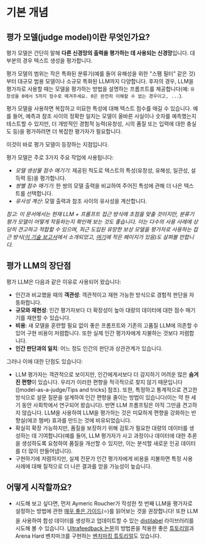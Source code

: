 # 기본 개념

## 평가 모델(judge model)이란 무엇인가요?
평가 모델은 간단히 말해 **다른 신경망의 출력을 평가하는 데 사용되는 신경망**입니다. 대부분의 경우 텍스트 생성을 평가합니다.

평가 모델의 범위는 작은 특화된 분류기(예를 들어 유해성을 위한 "스팸 필터" 같은 것)부터 대규모 범용 모델이나 소규모 특화된 LLM까지 다양합니다. 후자의 경우, LLM을 평가자로 사용할 때는 모델을 평가하는 방법을 설명하는 프롬프트를 제공합니다(예: `유창성을 0에서 5까지 점수로 매겨주세요. 0은 완전히 이해할 수 없는 경우이고, ...`).

평가 모델을 사용하면 복잡하고 미묘한 특성에 대해 텍스트 점수를 매길 수 있습니다.
예를 들어, 예측과 참조 사이의 정확한 일치는 모델이 올바른 사실이나 숫자를 예측했는지 테스트할 수 있지만, 더 개방적인 경험적 능력(유창성, 시의 품질 또는 입력에 대한 충실도 등)을 평가하려면 더 복잡한 평가자가 필요합니다.

이것이 바로 평가 모델이 등장하는 지점입니다.

평가 모델은 주로 3가지 주요 작업에 사용됩니다:
- *모델 생성물 점수 매기기*: 제공된 척도로 텍스트의 특성(유창성, 유해성, 일관성, 설득력 등)을 평가합니다.
- *쌍별 점수 매기기*: 한 쌍의 모델 출력을 비교하여 주어진 특성에 관해 더 나은 텍스트를 선택합니다.
- *유사성 계산*: 모델 출력과 참조 사이의 유사성을 계산합니다.

*참고: 이 문서에서는 현재 LLM + 프롬프트 접근 방식에 초점을 맞출 것이지만, 분류기 평가 모델이 어떻게 작동하는지 확인해 보는 것도 좋습니다. 이는 다수의 사용 사례에 상당히 견고하고 적합할 수 있으며, 최근 도입된 유망한 보상 모델을 평가자로 사용하는 접근 방식([이 기술 보고서](https://research.nvidia.com/publication/2024-06_nemotron-4-340b)에서 소개되었고, [여기](https://github.com/huggingface/evaluation-guidebook/blob/main/contents/model-as-a-judge/what-about-reward-models.md)에 작은 페이지가 있음)도 살펴볼 만합니다.*

## 평가 LLM의 장단점
평가 LLM은 다음과 같은 이유로 사용되어 왔습니다:
- 인간과 비교했을 때의 **객관성**: 객관적이고 재현 가능한 방식으로 경험적 판단을 자동화합니다.
- **규모와 재현성**: 인간 평가자보다 더 확장성이 높아 대량의 데이터에 대한 점수 매기기를 재현할 수 있습니다.
- **비용**: 새 모델을 훈련할 필요 없이 좋은 프롬프트와 기존의 고품질 LLM에 의존할 수 있어 구현 비용이 저렴합니다. 또한 실제 인간 평가자에게 지불하는 것보다 저렴합니다.
- **인간 판단과의 일치**: 어느 정도 인간의 판단과 상관관계가 있습니다.

그러나 이에 대한 단점도 있습니다:
- LLM 평가자는 객관적으로 보이지만, 인간에게서보다 더 감지하기 어려운 많은 **숨겨진 편향**이 있습니다. 우리가 이러한 편향을 적극적으로 찾지 않기 때문입니다([model-as-a-judge/Tips and tricks] 참조). 또한, 특정하고 통계적으로 견고한 방식으로 설문 질문을 설계하여 인간 편향을 줄이는 방법이 있습니다(이는 약 한 세기 동안 사회학에서 연구되어 왔습니다). 반면 LLM 프롬프팅은 아직 그만큼 견고하지 않습니다. LLM을 사용하여 LLM을 평가하는 것은 미묘하게 편향을 강화하는 반향실(에코 챔버) 효과를 만드는 것에 비유되었습니다.
- 확실히 확장 가능하지만, 품질을 보장하기 위해 검토가 필요한 대량의 데이터를 생성하는 데 기여합니다(예를 들어, LLM 평가자가 사고 과정이나 데이터에 대한 추론을 생성하도록 요청하여 품질을 개선할 수 있지만, 이는 분석할 새로운 인공 데이터를 더 많이 만들어냅니다).
- 구현하기에 저렴하지만, 실제 전문가 인간 평가자에게 비용을 지불하면 특정 사용 사례에 대해 질적으로 더 나은 결과를 얻을 가능성이 높습니다.

## 어떻게 시작할까요?
- 시도해 보고 싶다면, 먼저 Aymeric Roucher가 작성한 첫 번째 LLM을 평가자로 설정하는 방법에 관한 [매우 좋은 가이드](https://huggingface.co/learn/cookbook/en/llm_judge)(⭐)를 읽어보는 것을 권장합니다!
또한 LLM을 사용하여 합성 데이터를 생성하고 업데이트할 수 있는 [distilabel](https://distilabel.argilla.io/latest/) 라이브러리를 시도해 볼 수 있습니다. [Ultrafeedback 논문](https://arxiv.org/abs/2310.01377)의 방법론을 적용한 좋은 [튜토리얼](https://distilabel.argilla.io/latest/sections/pipeline_samples/papers/ultrafeedback/)과 Arena Hard 벤치마크를 구현하는 [벤치마킹 튜토리얼](https://distilabel.argilla.io/latest/sections/pipeline_samples/examples/benchmarking_with_distilabel/)도 있습니다.
